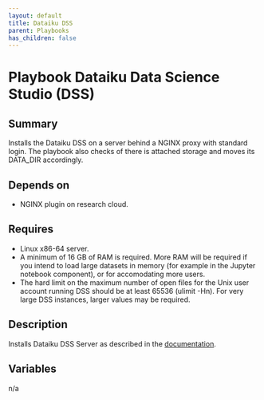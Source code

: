 ```yaml
---
layout: default
title: Dataiku DSS
parent: Playbooks
has_children: false
---
```


# Playbook Dataiku Data Science Studio (DSS)

## Summary
Installs the Dataiku DSS on a server behind a NGINX proxy with standard login. The playbook also checks of there is attached storage and moves its DATA_DIR accordingly. 

## Depends on
-   NGINX plugin on research cloud.

## Requires
-   Linux x86-64 server.
-   A minimum of 16 GB of RAM is required. More RAM will be required if you intend to load large datasets in memory (for example in the Jupyter notebook component), or for accomodating more users.
-   The hard limit on the maximum number of open files for the Unix user account running DSS should be at least 65536 (ulimit -Hn). For very large DSS instances, larger values may be required.

## Description
Installs Dataiku DSS Server as described in the [documentation](https://doc.dataiku.com/dss/latest/installation/custom/initial-install.html?highlight=linux&_gl=1*9grll9*_ga*MTQwOTEyNjY5Mi4xNjY3ODE3NDg4*_ga_B3YXRYMY48*MTY3MDMxODE5Ny41LjAuMTY3MDMxODIwMC41Ny4wLjA.).

## Variables
n/a